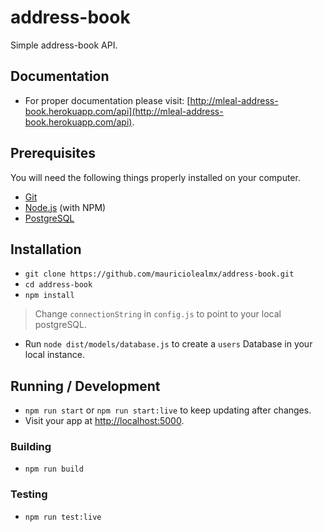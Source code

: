 # address-book

Simple address-book API. 

## Documentation

* For proper documentation please visit: [http://mleal-address-book.herokuapp.com/api](http://mleal-address-book.herokuapp.com/api).

## Prerequisites

You will need the following things properly installed on your computer.

* [Git](http://git-scm.com/)
* [Node.js](http://nodejs.org/) (with NPM)
* [PostgreSQL](https://www.postgresql.org/download/)


## Installation

* `git clone https://github.com/mauriciolealmx/address-book.git`
* `cd address-book`
* `npm install`
> Change `connectionString` in `config.js` to point to your local postgreSQL.
* Run `node dist/models/database.js` to create a `users` Database in your local instance.

## Running / Development

* `npm run start` or `npm run start:live` to keep updating after changes. 
* Visit your app at [http://localhost:5000](http://localhost:5000).


### Building

* `npm run build`

### Testing

* `npm run test:live`
